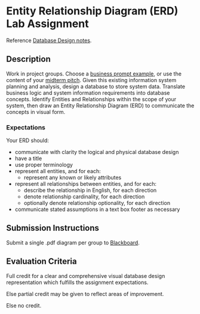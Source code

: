 # Entity Relationship Diagram (ERD) Lab Assignment

Reference [Database Design notes](https://github.com/gwu-business/istm-4121/blob/master/notes/database-design.md#instructional-modules).

## Description

Work in project groups. Choose a [business prompt example](https://github.com/gwu-business/istm-4121/tree/master/resources/group-project/examples),
 or use the content of your [midterm pitch](/assignments/group-project/midterm-pitch.md).
  Given this existing information system planning and analysis, design a database to store system data.
  Translate business logic and system information requirements into database concepts. Identify Entities and Relationships within the scope of your system, then draw an Entity Relationship Diagram (ERD) to communicate the concepts in visual form.

### Expectations

Your ERD should:

 + communicate with clarity the logical and physical database design
 + have a title
 + use proper terminology
 + represent all entities, and for each:
   + represent any known or likely attributes
 + represent all relationships between entities, and for each:
   + describe the relationship in English, for each direction
   + denote relationship cardinality, for each direction
   + optionally denote relationship optionality, for each direction
 + communicate stated assumptions in a text box footer as necessary

## Submission Instructions

Submit a single .pdf diagram per group to [Blackboard](https://blackboard.gwu.edu/webapps/assignment/uploadAssignment?content_id=_6900022_1&course_id=_260292_1&assign_group_id=&mode=cpview).

## Evaluation Criteria

Full credit for a clear and comprehensive visual database design representation which fulfills the assignment expectations.

Else partial credit may be given to reflect areas of improvement.

Else no credit.
